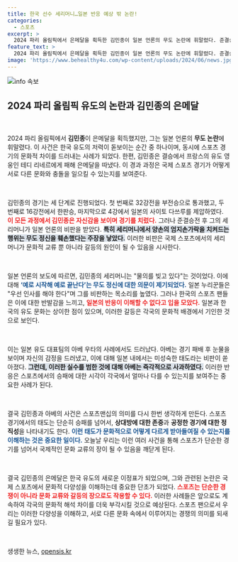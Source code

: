 ```yaml
---
title: 한국 선수 세리머니…일본 반응 예상 밖 논란!
categories:
  - 스포츠
excerpt: >
  2024 파리 올림픽에서 은메달을 획득한 김민종이 일본 언론의 무도 논란에 휘말렸다. 준결승 세리머니가 지나쳤다는 지적에 한국 누리꾼들은 일본의 비난에 반박하며 이해하지 못하는 반응을 보이고 있다. 김민종의 기쁨이 왜 문제인지 궁금하다면 클릭하세요!
feature_text: >
  2024 파리 올림픽에서 은메달을 획득한 김민종이 일본 언론의 무도 논란에 휘말렸다. 준결승 세리머니가 지나쳤다는 지적에 한국 누리꾼들은 일본의 비난에 반박하며 이해하지 못하는 반응을 보이고 있다. 김민종의 기쁨이 왜 문제인지 궁금하다면 클릭하세요!
image: 'https://www.behealthy4u.com/wp-content/uploads/2024/06/news.jpg'
---
```


<p><img src="https://www.behealthy4u.com/wp-content/uploads/2024/06/news.jpg" alt="info 속보" /></p>

<h2 data-ke-size="size26">2024 파리 올림픽 유도의 논란과 김민종의 은메달</h2>

<p data-ke-size="size16">&nbsp;</p>

<p data-ke-size="size16">2024 파리 올림픽에서 <b>김민종</b>이 은메달을 획득했지만, 그는 일본 언론의 <b>무도 논란</b>에 휘말렸다. 이 사건은 한국 유도의 저력이 돋보이는 순간 중 하나이며, 동시에 스포츠 경기의 문화적 차이를 드러내는 사례가 되었다. 한편, 김민종은 결승에서 프랑스의 유도 영웅인 테디 리네르에게 패해 은메달을 따냈다. 이 경과 과정은 국제 스포츠 경기가 어떻게 서로 다른 문화와 충돌을 일으킬 수 있는지를 보여준다.</p>

<p data-ke-size="size16">&nbsp;</p>

<p>김민종의 경기는 세 단계로 진행되었다. 첫 번째로 32강전을 부전승으로 통과했고, 두 번째로 16강전에서 한판승, 마지막으로 4강에서 일본의 사이토 다쓰루를 제압하였다. <b><span style="color: #ee2323;">이 모든 과정에서 김민종은 자신감을 보이며 경기를 치렀다.</span></b> 그러나 준결승전 후 그의 세리머니가 일본 언론의 비판을 받았다. <b><span style="background-color: #21538527;">특히 세리머니에서 양손의 엄지손가락을 치켜드는 행위는 무도 정신을 훼손했다는 주장을 낳았다.</span></b> 이러한 비판은 국제 스포츠에서의 세리머니가 문화적 교류 뿐 아니라 갈등의 원인이 될 수 있음을 시사한다.</p>

<p data-ke-size="size16">&nbsp;</p>

<p data-ke-size="size16">일본 언론의 보도에 따르면, 김민종의 세리머니는 "물의를 빚고 있다"는 것이었다. 이에 대해 <b><span style="color: #1a5490;">‘예로 시작해 예로 끝난다’는 무도 정신에 대한 의문이 제기되었다.</span></b> 일본 누리꾼들은 "우선 인사를 해야 한다"며 그를 비판하는 목소리를 높였다. 그러나 한국의 스포츠 팬들은 이에 대한 반발감을 느끼고, <b><span style="color: #ee2323;">일본의 반응이 이해할 수 없다고 입을 모았다.</span></b> 일본과 한국의 유도 문화는 상이한 점이 있으며, 이러한 갈등은 각국의 문화적 배경에서 기인한 것으로 보인다.

<p data-ke-size="size16">&nbsp;</p>

<p>이는 일본 유도 대표팀의 아베 우타의 사례에서도 드러났다. 아베는 경기 패배 후 눈물을 보이며 자신의 감정을 드러냈고, 이에 대해 일본 내에서는 미성숙한 태도라는 비판이 쏟아졌다. <b><span style="background-color: #21538527;">그런데, 이러한 실수를 범한 것에 대해 아베는 즉각적으로 사과하였다.</span></b> 이러한 반응은 스포츠에서의 승패에 대한 시각이 각국에서 얼마나 다를 수 있는지를 보여주는 중요한 사례가 된다.</p>

<p data-ke-size="size16">&nbsp;</p>

<p data-ke-size="size16">결국 김민종과 아베의 사건은 스포츠맨십의 의미를 다시 한번 생각하게 만든다. 스포츠 경기에서의 태도는 단순히 승패를 넘어서, <b>상대방에 대한 존중</b>과 <b>공정한 경기에 대한 정직성</b>을 나타내기도 한다. <b><span style="color: #1a5490;">이런 태도가 문화적으로 어떻게 다르게 받아들여질 수 있는지를 이해하는 것은 중요한 일이다.</span></b> 오늘날 우리는 이런 여러 사건을 통해 스포츠가 단순한 경기를 넘어서 국제적인 문화 교류의 장이 될 수 있음을 깨닫게 된다.</p>

<p data-ke-size="size16">&nbsp;</p>

<p data-ke-size="size16">결국 김민종의 은메달은 한국 유도의 새로운 이정표가 되었으며, 그와 관련된 논란은 국제 스포츠에서 문화적 다양성을 이해하는데 중요한 단초가 되었다. <b><span style="color: #ee2323;">스포츠는 단순한 경쟁이 아니라 문화 교류와 갈등의 장으로도 작용할 수 있다.</span></b> 이러한 사례들은 앞으로도 계속하여 각국의 문화적 해석 차이를 더욱 부각시킬 것으로 예상된다. 스포츠 팬으로서 우리는 이러한 다양성을 이해하고, 서로 다른 문화 속에서 이루어지는 경쟁의 의미를 되새길 필요가 있다.</p>

<p data-ke-size="size16">&nbsp;</p>
생생한 뉴스, <a href="https://opensis.kr" rel="dofollow">opensis.kr</a>


